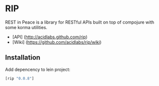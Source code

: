 RIP
===

REST in Peace is a library for RESTful APIs built on top of compojure with some korma utilities.

* [API] (http://acidlabs.github.com/rip)
* [Wiki] (https://github.com/acidlabs/rip/wiki)

## Installation

Add depencency to lein project:

```clj
[rip "0.0.8"]
```
